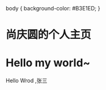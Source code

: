 
<html lang="en">
<head>
    <meta charset="UTF-8">
    <title>了了</title>
   
</head>
body {
    background-color: #B3E1ED;
}


<body>
    <h1>尚庆圆的个人主页</h1>
    <h1>Hello my world~</h1>
    <p>Hello Wrod ,张三</p></h1>
<p>&nbsp;</p>
	<p>&nbsp;</p>

    
</body>
</html>
